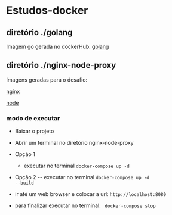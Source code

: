 # Estudos-docker

## diretório ./golang
Imagem go gerada no dockerHub: [golang](https://hub.docker.com/repository/docker/arturcampos/golang)

## diretório ./nginx-node-proxy
Imagens geradas para o desafio:

[nginx](https://hub.docker.com/repository/docker/arturcampos/nginx)

[node](https://hub.docker.com/repository/docker/arturcampos/node)

### modo de executar
- Baixar o projeto
- Abrir um terminal no diretório nginx-node-proxy

- Opção 1
    - executar no terminal <code>docker-compose up -d </code>
    
- Opção 2
    -- executar no terminal <code>docker-compose up -d --build </code>
    
- ir até um web browser e colocar a url: <code>http://localhost:8080</code>

- para finalizar executar no terminal: <code> docker-compose stop </code>
